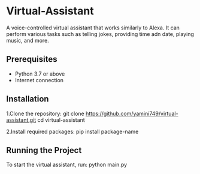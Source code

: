 # Virtual-Assistant
A voice-controlled virtual assistant that works similarly to Alexa. It can perform various tasks such as telling jokes, providing time adn date, playing music, and more.

## Prerequisites

- Python 3.7 or above
- Internet connection

## Installation

1.Clone the repository:
    git clone https://github.com/yamini749/virtual-assistant.git
    cd virtual-assistant
  
2.Install required packages:
    pip install  package-name

## Running the Project

To start the virtual assistant, run:
python main.py
